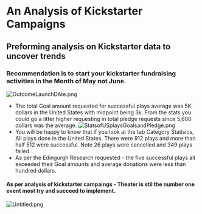 # An Analysis of Kickstarter Campaigns
## Preforming analysis on Kickstarter data to uncover trends
### Recommendation is to start your kickstarter fundraising activities in the Month of May not June.
![OutcomeLaunchDAte.png](acegal1/kickstarter-analysis/OutcomeLaunchDAte.png)
* The total Goal amount requested for successful plays average was 5K dollars in the United States with midpoint being 3k. From the stats you could go a litter higher requesting in total pledge requests since 5,600 dollars was the average.
![StatsofUSplaysGoalsandPledge.png](acegal1/kickstarter-analysis/StatsofUSplaysGoalsandPledge.png)
* You will be happy to know that if you look at the tab Category Statisics,  All plays done in the United States. There were 912 plays and more than half 512 were successful.  Note 26 plays were cancelled and 349 plays failed.
* As per the Edingurgh Research requested - the five successful plays all exceeded their Goal amounts and average donations were less than hundred dollars.
#### As per analysis of kickstarter campaings - Theater is stil the number one event most try and succeed to implement. 
![Untitled.png](acegal1/kickstarter-analysis/Untitled.png)
